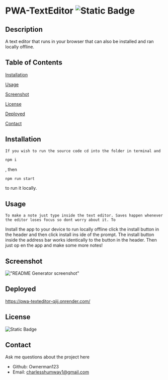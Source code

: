  # PWA-TextEditor ![Static Badge](https://img.shields.io/badge/License-MIT-blue)

## Description

 A text editor that runs in your browser that can also be installed and ran locally offline.

## Table of Contents
[Installation](#installation)

[Usage](#usage)

[Screenshot](#screenshot)

[License](#license)

[Deployed](#deployed)

[Contact](#contact)

## Installation

    If you wish to run the source code cd into the folder in terminal and 
```bash
npm i 
```
, then 

```bash
npm run start 
```
to run it locally.

## Usage
    To make a note just type inside the text editor. Saves happen whenever the editor loses focus so dont worry about it. To
Install the app to your device to run locally offline click the install button in the header and then click install ins
ide of the prompt. The install button inside the address bar works identically to the button in the header. Then just op
en the app and make some more notes!

## Screenshot

!["README Generator screenshot"](./Images/READMEGEN1.PNG)

## Deployed

https://pwa-texteditor-qjij.onrender.com/

## License

![Static Badge](https://img.shields.io/badge/License-MIT-blue)

## Contact

 Ask me questions about the project here
* Github: Ownerman123
* Email: charlesshumway1@gmail.com